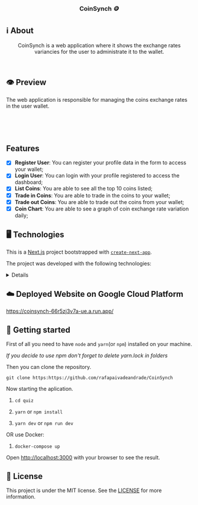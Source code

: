 <h3  align="center">

CoinSynch 🪙

</h3>

## ℹ️ About
  

<div  align="center">


<p>
CoinSynch is a web application where it shows the exchange rates variancies for the user to administrate it to the wallet.

</p>

</div>


<br/>
  

## 👁 Preview


The web application is responsible for managing the coins exchange rates in the user wallet.<br/><br/><br/>

<br/>

 
</div>

  ## Features
  
- [x] **Register User**: You can register your profile data in the form to access your wallet;
- [x] **Login User**: You can login with your profile registered to access the dashboard;
- [x] **List Coins**: You are able to see all the top 10 coins listed;
- [x] **Trade in Coins**: You are able to trade in the coins to your wallet;
- [x] **Trade out Coins**: You are able to trade out the coins from your wallet;
- [x] **Coin Chart**: You are able to see a graph of coin exchange rate variation daily;

## 🖥 Technologies


This is a [Next.js](https://nextjs.org/) project bootstrapped with [`create-next-app`](https://github.com/vercel/next.js/tree/canary/packages/create-next-app).
  
The project was developed with the following technologies:

<details>

- [Autoprefixer](https://github.com/postcss/autoprefixer)

- [Axios](https://www.npmjs.com/package/axios)
  
- [ANTD](https://www.npmjs.com/package/axios)

- [ANTD](https://www.npmjs.com/package/axios)

- [Chart.js](https://www.chartjs.org/)

- [Docker](https://www.npmjs.com/package/axios](https://www.docker.com/))

- [Eslint](https://eslint.org/)

- [Google Cloud Platform](https://console.cloud.google.com/)

- [Heroicons](https://heroicons.com/)

- [Moment](https://momentjs.com/)

- [NextJS](https://nextjs.org/)

- [React Chartjs 2](https://react-chartjs-2.js.org/)

- [React DOM](https://pt-br.reactjs.org/docs/react-dom.html)

- [React-Tooltip](https://www.npmjs.com/package/react-tooltip)

- [React Hot Toast](https://react-hot-toast.com/)

- [React Icons](https://react-icons.github.io/react-icons)

- [Styled Components](https://styled-components.com/)

- [Tailwindcss](https://www.npmjs.com/package/zod](https://tailwindcss.com/))

- [Yup](https://github.com/jquense/yup)
  
  
</details>

## ☁️ Deployed Website on Google Cloud Platform

https://coinsynch-66r5zj3v7a-ue.a.run.app/


## 🚀 Getting started


First of all you need to have `node` and `yarn`(or `npm`) installed on your machine.

  

_If you decide to use npm don't forget to delete yarn.lock in folders_

  

Then you can clone the repository.

  

`git clone https:https://github.com/rafapaivadeandrade/CoinSynch`


Now starting the aplication.

  

1. `cd quiz`

2. `yarn` or `npm install`

3. `yarn dev` or `npm run dev`

OR use Docker:

1. `docker-compose up`

Open [http://localhost:3000](http://localhost:3000) with your browser to see the result.
  
## 📝 License



This project is under the MIT license. See the [LICENSE]([https://github.com/rafapaivadeandrade/CoinSynch/blob/master/LICENSE.md](https://github.com/rafapaivadeandrade/CoinSynch/blob/master/LICENSE.md)) for more information.
